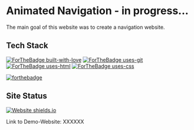 # Animated Navigation - in progress...

The main goal of this website was to create a navigation website.

## Tech Stack
[![ForTheBadge built-with-love](http://ForTheBadge.com/images/badges/built-with-love.svg)](https://github.com/sahiljamwal)
[![ForTheBadge uses-git](http://ForTheBadge.com/images/badges/uses-git.svg)](https://GitHub.com/)
[![ForTheBadge uses-html](http://ForTheBadge.com/images/badges/uses-html.svg)](http://ForTheBadge.com)
[![ForTheBadge uses-css](http://ForTheBadge.com/images/badges/uses-css.svg)](http://ForTheBadge.com)

[![forthebadge](https://forthebadge.com/images/badges/made-with-javascript.svg)](https://forthebadge.com)


## Site Status
[![Website shields.io](https://img.shields.io/website-up-down-green-red/http/shields.io.svg)](http://shields.io/)

Link to Demo-Website:  XXXXXX
